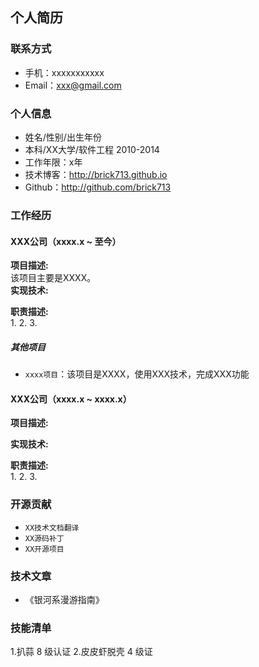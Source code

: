 
## 个人简历
### 联系方式
- 手机：xxxxxxxxxxx
- Email：xxx@gmail.com

### 个人信息
 - 姓名/性别/出生年份
 - 本科/XX大学/软件工程 2010-2014 
 - 工作年限：x年
 - 技术博客：http://brick713.github.io   
 - Github：http://github.com/brick713 

### 工作经历
#### XXX公司（xxxx.x ~ 至今）
**项目描述:**  
该项目主要是XXXX。  
**实现技术:**  

**职责描述:**  
1. 
2. 
3. 


##### 其他项目
 - `xxxx项目`：该项目是XXXX，使用XXX技术，完成XXX功能
 
#### XXX公司（xxxx.x ~ xxxx.x）
**项目描述:**  

**实现技术:**  
 
**职责描述:**  
1. 
2.
3.

### 开源贡献
- `XX技术文档翻译`
- `XX源码补丁`
- `XX开源项目`

### 技术文章
- 《银河系漫游指南》

### 技能清单

 1.扒蒜 8 级认证
 2.皮皮虾脱壳 4 级证
